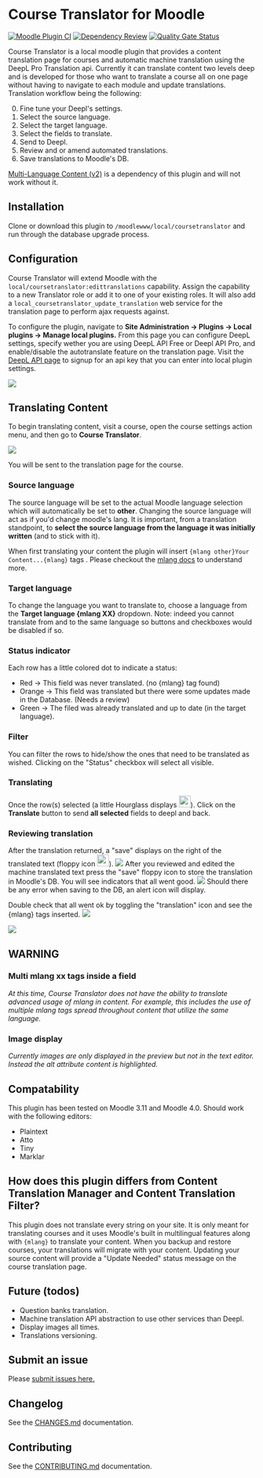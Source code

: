 # Course Translator for Moodle

[![Moodle Plugin CI](https://github.com/brunobaudry/moodle-local_coursetranslator/actions/workflows/moodle-ci.yml/badge.svg)](https://github.com/brunobaudry/moodle-local_coursetranslator/actions/workflows/moodle-ci.yml) [![Dependency Review](https://github.com/brunobaudry/moodle-local_coursetranslator/actions/workflows/dependency-review.yml/badge.svg)](https://github.com/brunobaudry/moodle-local_coursetranslator/actions/workflows/dependency-review.yml) [![Quality Gate Status](https://sonarcloud.io/api/project_badges/measure?project=jamfire_moodle-local_coursetranslator&metric=alert_status)](https://sonarcloud.io/summary/new_code?id=jamfire_moodle-local_coursetranslator)

Course Translator is a local moodle plugin that provides a content translation page for courses and automatic machine translation using the DeepL Pro Translation api. Currently it
can translate content two levels deep and is developed for those who want to translate a course all on one page without having to navigate to each module and update
translations.
Translation workflow being the following:

0. Fine tune your Deepl's settings.
1. Select the source language.
2. Select the target language.
3. Select the fields to translate.
4. Send to Deepl.
5. Review and or amend automated translations.
6. Save translations to Moodle's DB.

[Multi-Language Content (v2)](https://moodle.org/plugins/filter_multilang2) is a dependency of this plugin and will not work without it.

## Installation

Clone or download this plugin to ```/moodlewww/local/coursetranslator``` and run through the database upgrade process.

## Configuration

Course Translator will extend Moodle with the ```local/coursetranslator:edittranslations``` capability. Assign the capability to a new Translator role or add it to one of your
existing roles. It will also add a ```local_coursetranslator_update_translation``` web service for the translation page to perform ajax requests against.

To configure the plugin, navigate to **Site Administration -> Plugins -> Local plugins -> Manage local plugins.** From this page you can configure DeepL settings, specify wether
you are using DeepL API Free or Deepl API Pro, and enable/disable the autotranslate feature on the translation page. Visit
the [DeepL API page](https://developers.deepl.com/docs/getting-started/readme) to
signup for an api key that you can enter into local plugin settings.

![](pix/admin.png)

## Translating Content

To begin translating content, visit a course, open the course settings action menu, and then go to **Course Translator**.

![](pix/launch.png)

You will be sent to the translation page for the course.

### Source language

The source language will be set to the actual Moodle language selection which will automatically be set to **other**.
Changing the source language will act as if you'd change moodle's lang.
It is important, from a translation standpoint, to **select the source language from the language it was initially written** (and to stick with it).

When first translating your content the plugin will insert ```{mlang other}Your Content...{mlang}``` tags .
Please checkout the [mlang docs](https://moodle.org/plugins/filter_multilang2) to understand more.

### Target language

To change the language you want to translate to, choose a language from the **Target language {mlang XX}** dropdown.
Note: indeed you cannot translate from and to the same language so buttons and checkboxes would be disabled if so.

### Status indicator

Each row has a little colored dot to indicate a status:

- Red -> This field was never translated. (no {mlang} tag found)
- Orange -> This field was translated but there were some updates made in the Database. (Needs a review)
- Green -> The filed was already translated and up to date (in the target language).

### Filter

You can filter the rows to hide/show the ones that need to be translated as wished.
Clicking on the "Status" checkbox will select all visible.

### Translating

Once the row(s) selected (a little Hourglass displays <img src="pix/hourglass.png" width="24"/>).
Click on the **Translate** button to send **all selected** fields to deepl and back.

### Reviewing translation

After the translation returned, a "save" displays on the right of the translated text (floppy icon  <img src="pix/floppy.png" width="24"/>).
![](pix/translated.png)
After you reviewed and edited the machine translated text press the "save" floppy icon to store the translation in Moodle's DB.
You will see indicators that all went good.
![](pix/database.png)
Should there be any error when saving to the DB, an alert icon will display.

Double check that all went ok by toggling the "translation" icon and see the {mlang} tags inserted.
![](pix/verify.png)

![](pix/explain.png)

## WARNING

### Multi mlang xx tags inside a field

_At this time, Course Translator does not have the ability to translate advanced usage of mlang in content. For example, this includes the use of multiple mlang tags spread
throughout content that utilize the same language._

### Image display

_Currently images are only displayed in the preview but not in the text editor. Instead the alt attribute content is highlighted._

## Compatability

This plugin has been tested on Moodle 3.11 and Moodle 4.0.
Should work with the following editors:

- Plaintext
- Atto
- Tiny
- Marklar

## How does this plugin differs from Content Translation Manager and Content Translation Filter?

This plugin does not translate every string on your site. It is only meant for translating courses and it uses Moodle's built in multilingual features along with ```{mlang}``` to
translate your content. When you backup and restore courses, your translations will migrate with your content. Updating your source content will provide a "Update Needed" status
message on the course translation page.

## Future (todos)

- Question banks translation.
- Machine translation API abstraction to use other services than Deepl.
- Display images all times.
- Translations versioning.

## Submit an issue

Please [submit issues here.](https://github.com/jamfire/moodle-local_coursetranslator/issues)

## Changelog

See the [CHANGES.md](CHANGES.md) documentation.

## Contributing

See the [CONTRIBUTING.md](CONTRIBUTING.md) documentation.
